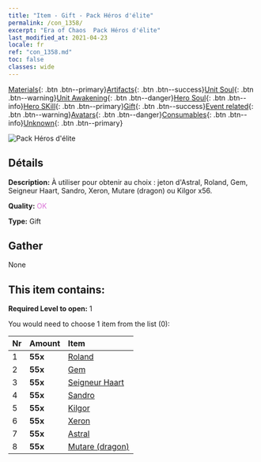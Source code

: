 ```yaml
---
title: "Item - Gift - Pack Héros d'élite"
permalink: /con_1358/
excerpt: "Era of Chaos  Pack Héros d'élite"
last_modified_at: 2021-04-23
locale: fr
ref: "con_1358.md"
toc: false
classes: wide
---
```

 [Materials](/ItemsFR/){: .btn .btn--primary}[Artifacts](/ItemsFR/Artifacts/){: .btn .btn--success}[Unit Soul](/ItemsFR/UnitSoul/){: .btn .btn--warning}[Unit Awakening](/ItemsFR/UnitAwakening/){: .btn .btn--danger}[Hero Soul](/ItemsFR/HeroSoul/){: .btn .btn--info}[Hero SKill](/ItemsFR/HeroSkill/){: .btn .btn--primary}[Gift](/ItemsFR/Gift/){: .btn .btn--success}[Event related](/ItemsFR/Events/){: .btn .btn--warning}[Avatars](/ItemsFR/Avatars/){: .btn .btn--danger}[Consumables](/ItemsFR/Consumables/){: .btn .btn--info}[Unknown](/ItemsFR/Unknown/){: .btn .btn--primary}

 ![Pack Héros d'élite](/images/t/i_907065.png)

## Détails
 **Description:** À utiliser pour obtenir au choix : jeton d'Astral, Roland, Gem, Seigneur Haart, Sandro, Xeron, Mutare (dragon) ou Kilgor x56.

 **Quality:** <span style="color: #DA70D6">OK</span>

 **Type:** Gift

## Gather

  None

## This item contains:

 **Required Level to open:** 1

 You would need to choose 1 item from the list (0):

  | Nr | Amount |     Item    |
  |:---|:-------|:------------|
  | 1 |  **55x** | [Roland](/ItemsFR/her_362/) |  | 
  | 2 |  **55x** | [Gem](/ItemsFR/her_369/) |  | 
  | 3 |  **55x** | [Seigneur Haart](/ItemsFR/her_370/) |  | 
  | 4 |  **55x** | [Sandro](/ItemsFR/her_371/) |  | 
  | 5 |  **55x** | [Kilgor](/ItemsFR/her_374/) |  | 
  | 6 |  **55x** | [Xeron](/ItemsFR/her_383/) |  | 
  | 7 |  **55x** | [Astral](/ItemsFR/her_388/) |  | 
  | 8 |  **55x** | [Mutare (dragon)](/ItemsFR/her_390/) |  | 
